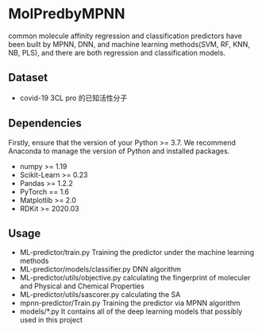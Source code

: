 # MolPredbyMPNN

common molecule affinity regression and classification predictors have been built by MPNN, DNN, and machine learning methods(SVM, RF, KNN, NB, PLS), and there are both regression and classification models.

## Dataset
* covid-19 3CL pro 的已知活性分子
## Dependencies
Firstly, ensure that the version of your Python >= 3.7. We recommend Anaconda to manage the version of Python and installed packages.
* numpy >= 1.19
* Scikit-Learn >= 0.23
* Pandas >= 1.2.2
* PyTorch == 1.6
* Matplotlib >= 2.0
* RDKit >= 2020.03
## Usage

* ML-predictor/train.py 
  Training the predictor under the machine learning methods
* ML-predictor/models/classifier.py
  DNN algorithm
* ML-predictor/utils/objective.py
  calculating the fingerprint of moleculer and Physical and Chemical Properties
* ML-predictor/utils/sascorer.py
  calculating the SA
* mpnn-predictor/Train.py
  Training the predictor via MPNN algorithm
* models/*.py
  It contains all of the deep learning models that possibly used in this project
